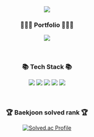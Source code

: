 <div align=center>
	<img src="https://capsule-render.vercel.app/api?type=waving&color=auto&height=200&section=header&text=Hi!✋%20I'm%20Yujin%20&fontSize=60" />	
</div>

<div align=center>
	<h3>👩🏻‍💻 Portfolio 👩🏻‍💻</h3>
</div>
<div align=center>
	<a href="https://github.com/iQuQi/easyPlant/files/12582969/_.pdf">
		<img src="https://img.shields.io/badge/Portfolio-pink?style=flat-square&logo=Micro.blog&logoColor=white" />
	</a>
	<br/>
</div>
<br/><br/>

<div align=center>
	<h3>📚 Tech Stack 📚</h3>
</div>
<div align="center">
	<img src="https://img.shields.io/badge/HTML-E34F26?style=flat-square&logo=HTML5&logoColor=white" />
	<img src="https://img.shields.io/badge/CSS-1572B6?style=flat-square&logo=CSS3&logoColor=white" />
	<img src="https://img.shields.io/badge/JavaScript-F7DF1E?style=flat-square&logo=JavaScript&logoColor=white" />
	<img src="https://img.shields.io/badge/React-61DAFB?style=flat-square&logo=React&logoColor=white" />
  <img src="https://img.shields.io/badge/TypeScript-007396?style=flat-square&logo=Typescript&logoColor=white" />
	<br>
</div>
<br>


<br/>

<div align=center>
	<h3>🏆 Baekjoon solved rank 🏆</h3>
	
[![Solved.ac Profile](http://mazassumnida.wtf/api/v2/generate_badge?boj=kidscop99)](https://solved.ac/kidscop99)
</div>
</div>

